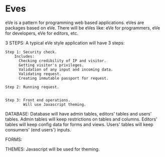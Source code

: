 
# Eves
eVe is a pattern for programming web based applications. 
eVes are packages based on eVe. There will be eVes like: eVe for programmers, eVe for developers, eVe for editors, etc.

3 STEPS:
    A typical eVe style application will have 3 steps:
    
    Step 1: Security check.
        Includes:
          Checking credibility of IP and visitor. 
          Getting visitor's privileges.
          Validation of any input and incoming data.
          Validating request.
          Creating inmutable passport for request.  

    Step 2: Running request.
          

    Step 3: Front end operations.
            Will use Javascript theming.

DATABASE:
  Database will have admin tables, editors' tables and users' tables.
  Admin tables will keep restrictions on tables and columns.
  Editors' tables will keep config data for forms and views.
  Users' tables will keep consumers' (end users') inputs.
  
FORMS:
  
  
THEMES:
   Javascript will be used for theming.
   
